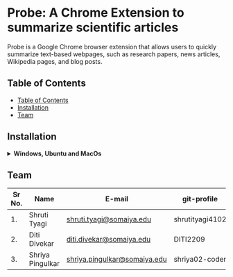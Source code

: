 # Probe: A Chrome Extension to summarize scientific articles

Probe is a Google Chrome browser extension that allows users to quickly summarize text-based webpages, such as research papers, news articles, Wikipedia pages, and blog posts.

## Table of Contents
- [Table of Contents](#table-of-contents)
- [Installation](#installation)
- [Team](#team)


## Installation 

<details>
    <summary><b>Windows, Ubuntu and MacOs</b></summary>
  1. Clone the **repository**
  
  2. open Google Chrome and navigate to the extensions page by visiting chrome://extensions/ or by clicking the **puzzle piece** icon and choosing **Manage extensions**
  
  3. From the **Extensions** page, enable **Developer mode** by clicking the toggle in the page’s top-right corner.
  
  5. Three buttons will appear in the upper half of the screen. Click **Load unpacked**, and then browse to *C:\probe\chrome*.
</details>

## Team

| Sr No. | Name               | E-mail                       | git-profile     |
| -------| -------------------| -----------------------------| ----------------|
| 1.     | Shruti Tyagi       | shruti.tyagi@somaiya.edu     | shrutityagi4102 |
| 2.     | Diti Divekar       | diti.divekar@somaiya.edu     | DITI2209        |
| 3.     | Shriya Pingulkar   | shriya.pingulkar@somaiya.edu | shriya02-coder  |

